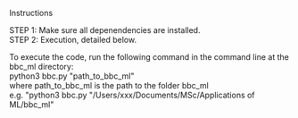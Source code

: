 Instructions

STEP 1: Make sure all depenendencies are installed.
<br>
STEP 2: Execution, detailed below.

To execute the code, run the following command in the command line at the bbc_ml directory:
<br>
        python3 bbc.py "path_to_bbc_ml"
        <br>
where path_to_bbc_ml is the path to the folder bbc_ml
<br>
e.g. "python3 bbc.py "/Users/xxx/Documents/MSc/Applications of ML/bbc_ml"
